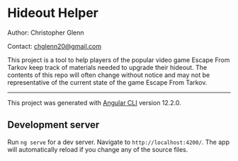 # Hideout Helper

Author: Christopher Glenn

Contact: chglenn20@gmail.com

This project is a tool to help players of the popular video game Escape From Tarkov keep track of materials needed to upgrade their hideout. 
The contents of this repo will often change without notice and may not be representative of the current state of the game Escape From Tarkov. 

---

This project was generated with [Angular CLI](https://github.com/angular/angular-cli) version 12.2.0.

## Development server

Run `ng serve` for a dev server. Navigate to `http://localhost:4200/`. The app will automatically reload if you change any of the source files.

